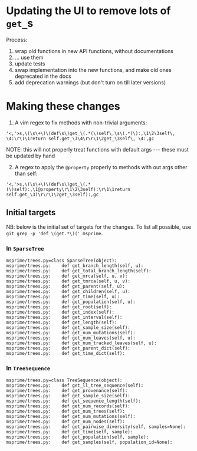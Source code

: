 # Updating the UI to remove lots of `get_`s

Process:

1. wrap old functions in new API functions, without documentations
2. ... use them
3. update tests
4. swap implementation into the new functions, and make old ones deprecated in the docs
5. add deprecation warnings (but don't turn on till later versions)

# Making these changes

1. A vim regex to fix methods with non-trivial arguments:
```
'<,'>s,\(\s\+\)\(def\s\)get_\(.*(\)self\,\s\(.*)\):,\1\2\3self\, \4:\r\1\1return self.get_\3\4\r\r\1\2get_\3self\, \4:,gc
```
NOTE: this will not properly treat functions with default args --- these must be updated by hand

2. A regex to apply the `@property` properly to methods with out args other than self:
```
'<,'>s,\(\s\+\)\(def\s\)get_\(.*(\)self):,\1@property\r\1\2\3self):\r\1\1return self.get_\3)\r\r\1\2get_\3self):,gc
```

## Initial targets

NB: below is the initial set of targets for the changes. To list all possible, use
`git grep -p 'def \(get.*\)(' msprime`.

### In `SparseTree`

```
msprime/trees.py=class SparseTree(object):
msprime/trees.py:    def get_branch_length(self, u):
msprime/trees.py:    def get_total_branch_length(self):
msprime/trees.py:    def get_mrca(self, u, v):
msprime/trees.py:    def get_tmrca(self, u, v):
msprime/trees.py:    def get_parent(self, u):
msprime/trees.py:    def get_children(self, u):
msprime/trees.py:    def get_time(self, u):
msprime/trees.py:    def get_population(self, u):
msprime/trees.py:    def get_root(self):
msprime/trees.py:    def get_index(self):
msprime/trees.py:    def get_interval(self):
msprime/trees.py:    def get_length(self):
msprime/trees.py:    def get_sample_size(self):
msprime/trees.py:    def get_num_mutations(self):
msprime/trees.py:    def get_num_leaves(self, u):
msprime/trees.py:    def get_num_tracked_leaves(self, u):
msprime/trees.py:    def get_parent_dict(self):
msprime/trees.py:    def get_time_dict(self):
```

### In `TreeSequence`

```
msprime/trees.py=class TreeSequence(object):
msprime/trees.py:    def get_ll_tree_sequence(self):
msprime/trees.py:    def get_provenance(self):
msprime/trees.py:    def get_sample_size(self):
msprime/trees.py:    def get_sequence_length(self):
msprime/trees.py:    def get_num_records(self):
msprime/trees.py:    def get_num_trees(self):
msprime/trees.py:    def get_num_mutations(self):
msprime/trees.py:    def get_num_nodes(self):
msprime/trees.py:    def get_pairwise_diversity(self, samples=None):
msprime/trees.py:    def get_time(self, sample):
msprime/trees.py:    def get_population(self, sample):
msprime/trees.py:    def get_samples(self, population_id=None):
```

